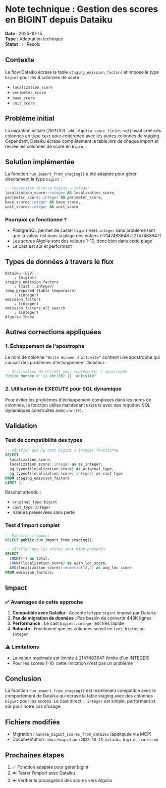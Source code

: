 # Note technique : Gestion des scores en BIGINT depuis Dataiku

**Date** : 2025-10-15  
**Type** : Adaptation technique  
**Statut** : ✅ Résolu

## Contexte

Le flow Dataiku écrase la table `staging_emission_factors` et impose le type `bigint` pour les 4 colonnes de score :
- `localization_score`
- `perimeter_score`
- `base_score`
- `unit_score`

## Problème initial

La migration initiale (`20251015_add_algolia_score_fields.sql`) avait créé ces colonnes en type `text` pour cohérence avec les autres colonnes de staging. Cependant, Dataiku écrase complètement la table lors de chaque import et recrée les colonnes de score en `bigint`.

## Solution implémentée

La fonction `run_import_from_staging()` a été adaptée pour gérer directement le type `bigint` :

```sql
-- Conversion directe bigint → integer
localization_score::integer AS localization_score,
perimeter_score::integer AS perimeter_score,
base_score::integer AS base_score,
unit_score::integer AS unit_score
```

### Pourquoi ça fonctionne ?

- PostgreSQL permet de caster `bigint` vers `integer` sans problème tant que la valeur est dans la plage des entiers (-2147483648 à 2147483647)
- Les scores Algolia sont des valeurs 1-10, donc bien dans cette plage
- Le cast est sûr et performant

## Types de données à travers le flux

```
Dataiku (CSV)
    ↓ (bigint)
staging_emission_factors
    ↓ (cast ::integer)
temp_prepared (table temporaire)
    ↓ (integer)
emission_factors
    ↓ (integer)
emission_factors_all_search
    ↓ (integer)
Algolia Index
```

## Autres corrections appliquées

### 1. Échappement de l'apostrophe

Le nom de colonne `"Unité donnée d'activité"` contient une apostrophe qui causait des problèmes d'échappement. Solution :

```sql
-- Utilisation de chr(39) pour représenter l'apostrophe
"Unité donnée d' || chr(39) || 'activité"
```

### 2. Utilisation de EXECUTE pour SQL dynamique

Pour éviter les problèmes d'échappement complexes dans les noms de colonnes, la fonction utilise maintenant `EXECUTE` avec des requêtes SQL dynamiques construites avec `chr(39)`.

## Validation

### Test de compatibilité des types

```sql
-- Vérifier que le cast bigint → integer fonctionne
SELECT 
  localization_score,
  localization_score::integer as as_integer,
  pg_typeof(localization_score) as original_type,
  pg_typeof(localization_score::integer) as cast_type
FROM staging_emission_factors
LIMIT 5;
```

Résultat attendu :
- `original_type`: `bigint`
- `cast_type`: `integer`
- Valeurs préservées sans perte

### Test d'import complet

```sql
-- Exécuter l'import
SELECT public.run_import_from_staging();

-- Vérifier que les scores sont bien présents
SELECT 
  COUNT(*) as total,
  COUNT(localization_score) as with_loc_score,
  AVG(localization_score)::numeric(10,2) as avg_loc_score
FROM emission_factors;
```

## Impact

### ✅ Avantages de cette approche

1. **Compatible avec Dataiku** : Accepte le type `bigint` imposé par Dataiku
2. **Pas de migration de données** : Pas besoin de convertir 448K lignes
3. **Performance** : Le cast `bigint::integer` est très rapide
4. **Robuste** : Fonctionne que les colonnes soient en `text`, `bigint` ou `integer`

### ⚠️ Limitations

- La valeur maximale est limitée à 2147483647 (limite d'un INTEGER)
- Pour les scores 1-10, cette limitation n'est pas un problème

## Conclusion

La fonction `run_import_from_staging()` est maintenant compatible avec le comportement de Dataiku qui écrase la table staging avec des colonnes `bigint` pour les scores. Le cast direct `::integer` est simple, performant et sûr pour notre cas d'usage.

## Fichiers modifiés

- Migration : `handle_bigint_scores_from_dataiku` (appliquée via MCP)
- Documentation : `docs/migration/2025-10-15_dataiku_bigint_scores.md`

## Prochaines étapes

1. ✅ Fonction adaptée pour gérer bigint
2. ⏭️ Tester l'import avec Dataiku
3. ⏭️ Vérifier la propagation des scores vers Algolia

